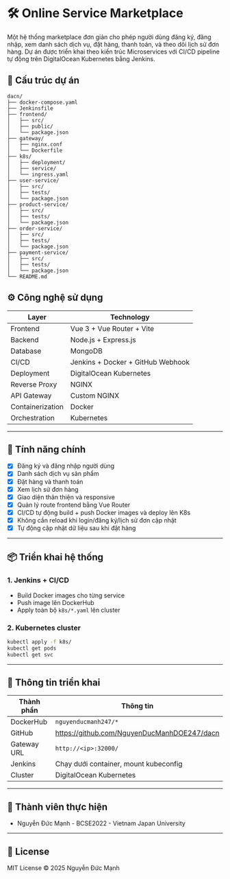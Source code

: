 # 🛠️ Online Service Marketplace

Một hệ thống marketplace đơn giản cho phép người dùng đăng ký, đăng nhập, xem danh sách dịch vụ, đặt hàng, thanh toán, và theo dõi lịch sử đơn hàng. Dự án được triển khai theo kiến trúc Microservices với CI/CD pipeline tự động trên DigitalOcean Kubernetes bằng Jenkins.

## 📂 Cấu trúc dự án

```
dacn/
├── docker-compose.yaml
├── Jenkinsfile
├── frontend/
│   ├── src/
│   ├── public/
│   └── package.json
├── gateway/
│   ├── nginx.conf
│   └── Dockerfile
├── k8s/
│   ├── deployment/
│   ├── service/
│   └── ingress.yaml
├── user-service/
│   ├── src/
│   ├── tests/
│   └── package.json
├── product-service/
│   ├── src/
│   ├── tests/
│   └── package.json
├── order-service/
│   ├── src/
│   ├── tests/
│   └── package.json
├── payment-service/
│   ├── src/
│   ├── tests/
│   └── package.json
└── README.md
```

## ⚙️ Công nghệ sử dụng

| Layer            | Technology                        |
| ---------------- | --------------------------------- |
| Frontend         | Vue 3 + Vue Router + Vite         |
| Backend          | Node.js + Express.js              |
| Database         | MongoDB                           |
| CI/CD            | Jenkins + Docker + GitHub Webhook |
| Deployment       | DigitalOcean Kubernetes           |
| Reverse Proxy    | NGINX                             |
| API Gateway      | Custom NGINX                      |
| Containerization | Docker                            |
| Orchestration    | Kubernetes                        |

---

## 🚀 Tính năng chính

- [x] Đăng ký và đăng nhập người dùng
- [x] Danh sách dịch vụ sản phẩm
- [x] Đặt hàng và thanh toán
- [x] Xem lịch sử đơn hàng
- [x] Giao diện thân thiện và responsive
- [x] Quản lý route frontend bằng Vue Router
- [x] CI/CD tự động build + push Docker images và deploy lên K8s
- [x] Không cần reload khi login/đăng ký/lịch sử đơn cập nhật
- [x] Tự động cập nhật dữ liệu sau khi đặt hàng

---

## 📦 Triển khai hệ thống

### 1. Jenkins + CI/CD

- Build Docker images cho từng service
- Push image lên DockerHub
- Apply toàn bộ `k8s/*.yaml` lên cluster

### 2. Kubernetes cluster

```bash
kubectl apply -f k8s/
kubectl get pods
kubectl get svc
```

---

## 📎 Thông tin triển khai

| Thành phần  | Thông tin                                   |
| ----------- | ------------------------------------------- |
| DockerHub   | `nguyenducmanh247/*`                        |
| GitHub      | https://github.com/NguyenDucManhDOE247/dacn |
| Gateway URL | `http://<ip>:32000/`                        |
| Jenkins     | Chạy dưới container, mount kubeconfig       |
| Cluster     | DigitalOcean Kubernetes                     |

---

## 👤 Thành viên thực hiện

- Nguyễn Đức Mạnh - BCSE2022 - Vietnam Japan University

---

## 📄 License

MIT License © 2025 Nguyễn Đức Mạnh
